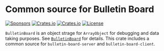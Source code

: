 Common source for Bulletin Board
===========================
[![Sponsors](https://img.shields.io/badge/offer-Coffee-red?style=flat-square)](https://github.com/sponsors/YShoji-HEP)
[![Crates.io](https://img.shields.io/crates/v/bulletin-board-common?style=flat-square)](https://crates.io/crates/bulletin-board-common)
[![Crates.io](https://img.shields.io/crates/d/bulletin-board-common?style=flat-square)](https://crates.io/crates/bulletin-board-common)
[![License](https://img.shields.io/badge/license-Apache%202.0-blue?style=flat-square)](https://github.com/YShoji-HEP/BulletinBoard/blob/main/LICENSE.txt)

`BulletinBoard` is an object strage for `ArrayObject` for debugging and data taking purposes.
See [`BulletinBoard`](https://github.com/YShoji-HEP/BulletinBoard) for details.
This crate includes a common source for `bulletin-board-server` and `bulletin-board-client`.